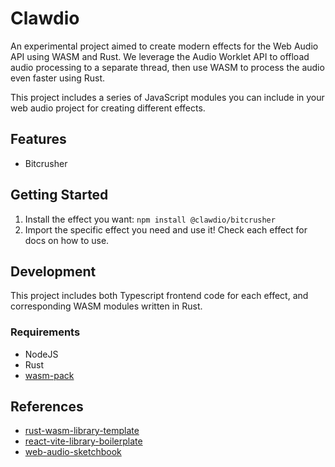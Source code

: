 # Clawdio

An experimental project aimed to create modern effects for the Web Audio API using WASM and Rust. We leverage the Audio Worklet API to offload audio processing to a separate thread, then use WASM to process the audio even faster using Rust.

This project includes a series of JavaScript modules you can include in your web audio project for creating different effects.

## Features

- Bitcrusher

## Getting Started

1. Install the effect you want: `npm install @clawdio/bitcrusher`
1. Import the specific effect you need and use it! Check each effect for docs on how to use.

## Development

This project includes both Typescript frontend code for each effect, and corresponding WASM modules written in Rust.

### Requirements

- NodeJS
- Rust
- [wasm-pack](https://github.com/rustwasm/wasm-pack)

## References

- [rust-wasm-library-template](https://github.com/whoisryosuke/rust-wasm-library-template)
- [react-vite-library-boilerplate](https://github.com/whoisryosuke/react-vite-library-boilerplate)
- [web-audio-sketchbook](https://github.com/whoisryosuke/web-audio-playground/)
